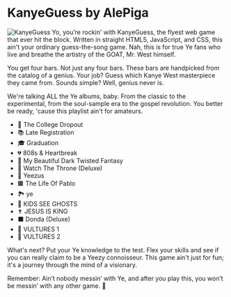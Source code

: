 # KanyeGuess by AlePiga
<img src="https://files.catbox.moe/7aaxft.jpeg" alt="KanyeGuess">
Yo, you’re rockin' with KanyeGuess, the flyest web game that ever hit the block. Written in straight HTML5, JavaScript, and CSS, this ain't your ordinary guess-the-song game. Nah, this is for true Ye fans who live and breathe the artistry of the GOAT, Mr. West himself.

You get four bars. Not just any four bars. These bars are handpicked from the catalog of a genius. Your job? Guess which Kanye West masterpiece they came from. Sounds simple? Well, genius never is.

We're talking ALL the Ye albums, baby. From the classic to the experimental, from the soul-sample era to the gospel revolution. You better be ready, 'cause this playlist ain't for amateurs.

- 🐻 The College Dropout
- 📚 Late Registration
- 🎓 Graduation
- 💔 808s & Heartbreak
- 🌌 My Beautiful Dark Twisted Fantasy
- 👑 Watch The Throne (Deluxe)
- 💽 Yeezus
- 🟧 The Life Of Pablo
- 🏞️ ye
- 👻 KIDS SEE GHOSTS
- ✝️ JESUS IS KING
- ⬛ Donda (Deluxe)
- 🦅 VULTURES 1
- 🦅 VULTURES 2

What's next?
Put your Ye knowledge to the test. Flex your skills and see if you can really claim to be a Yeezy connoisseur. This game ain't just for fun; it's a journey through the mind of a visionary.
 
Remember: Ain’t nobody messin’ with Ye, and after you play this, you won’t be messin’ with any other game. 🐐

